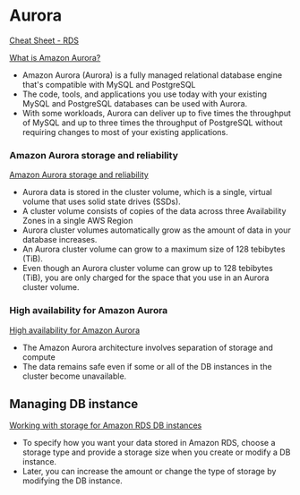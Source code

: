 # Aurora

[Cheat Sheet - RDS](https://tutorialsdojo.com/amazon-relational-database-service-amazon-rds)

[What is Amazon Aurora?](https://docs.aws.amazon.com/AmazonRDS/latest/AuroraUserGuide/CHAP_AuroraOverview.html)

- Amazon Aurora (Aurora) is a fully managed relational database engine that's compatible with MySQL and PostgreSQL
- The code, tools, and applications you use today with your existing MySQL and PostgreSQL databases can be used with Aurora.
- With some workloads, Aurora can deliver up to five times the throughput of MySQL and up to three times the throughput of PostgreSQL without requiring changes to most of your existing applications.


### Amazon Aurora storage and reliability

[Amazon Aurora storage and reliability](https://docs.aws.amazon.com/AmazonRDS/latest/AuroraUserGuide/Aurora.Overview.StorageReliability.html)

- Aurora data is stored in the cluster volume, which is a single, virtual volume that uses solid state drives (SSDs).
- A cluster volume consists of copies of the data across three Availability Zones in a single AWS Region
- Aurora cluster volumes automatically grow as the amount of data in your database increases. 
- An Aurora cluster volume can grow to a maximum size of 128 tebibytes (TiB). 
- Even though an Aurora cluster volume can grow up to 128 tebibytes (TiB), you are only charged for the space that you use in an Aurora cluster volume.

### High availability for Amazon Aurora

[High availability for Amazon Aurora](https://docs.aws.amazon.com/AmazonRDS/latest/AuroraUserGuide/Concepts.AuroraHighAvailability.html)

- The Amazon Aurora architecture involves separation of storage and compute
- The data remains safe even if some or all of the DB instances in the cluster become unavailable.


## Managing DB instance

[Working with storage for Amazon RDS DB instances](https://docs.aws.amazon.com/AmazonRDS/latest/UserGuide/USER_PIOPS.StorageTypes.html)

- To specify how you want your data stored in Amazon RDS, choose a storage type and provide a storage size when you create or modify a DB instance.
- Later, you can increase the amount or change the type of storage by modifying the DB instance.